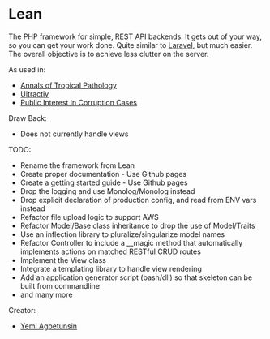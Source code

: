 Lean
====

The PHP framework for simple, REST API backends. It gets out of your way, so you can get your work done.
Quite similar to [Laravel](github.com/laravel/laravel), but much easier.
The overall objective is to achieve less clutter on the server.

As used in:
* [Annals of Tropical Pathology](http://annalsoftropicalpathology.org)
* [Ultractiv](ultractiv.com.ng)
* [Public Interest in Corruption Cases](http://picc.com.ng)

Draw Back:
* Does not currently handle views

TODO:

* Rename the framework from Lean
* Create proper documentation - Use Github pages
* Create a getting started guide - Use Github pages
* Drop the logging and use Monolog/Monolog instead
* Drop explicit declaration of production config, and read from ENV vars instead
* Refactor file upload logic to support AWS
* Refactor Model/Base class inheritance to drop the use of Model/Traits
* Use an inflection library to pluralize/singularize model names
* Refactor Controller to include a __magic method that automatically implements actions on matched RESTful CRUD routes
* Implement the View class
* Integrate a templating library to handle view rendering
* Add an application generator script (bash/dll) so that skeleton can be built from commandline
* and many more

Creator:

* [Yemi Agbetunsin](github.com/temiyemi)
